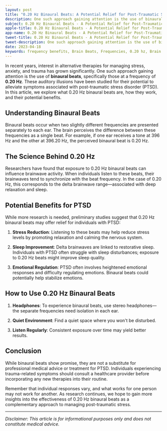 ```yaml
---
layout: post
title: "0.20 Hz Binaural Beats: A Potential Relief for Post-Traumatic Stress"
description: One such approach gaining attention is the use of binaural beats, specifically those at a frequency of 0.20 Hz. These auditory illusions have been studied for their potential to alleviate symptoms associated with post-traumatic stress disorder (PTSD).
subject: 0.20 Hz Binaural Beats - A Potential Relief for Post-Traumatic Stress
apple-title: 0.20 Hz Binaural Beats - A Potential Relief for Post-Traumatic Stress
app-name: 0.20 Hz Binaural Beats - A Potential Relief for Post-Traumatic Stress
tweet-title: 0.20 Hz Binaural Beats - A Potential Relief for Post-Traumatic Stress
tweet-description: One such approach gaining attention is the use of binaural beats, specifically those at a frequency of 0.20 Hz. These auditory illusions have been studied for their potential to alleviate symptoms associated with post-traumatic stress disorder (PTSD).
date: 2023-04-18
keywords: frequency benefits, Brain Beats, Frequencies, 0.20 hz, Brain wave entrainment, sound therapy, PTSD, post-traumatic stress disorder (PTSD), mild depression, healing
---
```


In recent years, interest in alternative therapies for managing stress, anxiety, and trauma has grown significantly. One such approach gaining attention is the use of **binaural beats**, specifically those at a frequency of **0.20 Hz**. These auditory illusions have been studied for their potential to alleviate symptoms associated with post-traumatic stress disorder (PTSD). In this article, we explore what 0.20 Hz binaural beats are, how they work, and their potential benefits.

## Understanding Binaural Beats

Binaural beats occur when two slightly different frequencies are presented separately to each ear. The brain perceives the difference between these frequencies as a single beat. For example, if one ear receives a tone at 396 Hz and the other at 396.20 Hz, the perceived binaural beat is 0.20 Hz.

## The Science Behind 0.20 Hz

Researchers have found that exposure to 0.20 Hz binaural beats can influence brainwave activity. When individuals listen to these beats, their brainwaves tend to synchronize with the beat frequency. In the case of 0.20 Hz, this corresponds to the delta brainwave range—associated with deep relaxation and sleep.

## Potential Benefits for PTSD

While more research is needed, preliminary studies suggest that 0.20 Hz binaural beats may offer relief for individuals with PTSD:

1. **Stress Reduction**: Listening to these beats may help reduce stress levels by promoting relaxation and calming the nervous system.

2. **Sleep Improvement**: Delta brainwaves are linked to restorative sleep. Individuals with PTSD often struggle with sleep disturbances; exposure to 0.20 Hz beats might improve sleep quality.

3. **Emotional Regulation**: PTSD often involves heightened emotional responses and difficulty regulating emotions. Binaural beats could potentially help stabilize emotions.

## How to Use 0.20 Hz Binaural Beats

1. **Headphones**: To experience binaural beats, use stereo headphones—the separate frequencies need isolation in each ear.

2. **Quiet Environment**: Find a quiet space where you won't be disturbed.

3. **Listen Regularly**: Consistent exposure over time may yield better results.

## Conclusion

While binaural beats show promise, they are not a substitute for professional medical advice or treatment for PTSD. Individuals experiencing trauma-related symptoms should consult a healthcare provider before incorporating any new therapies into their routine.

Remember that individual responses vary, and what works for one person may not work for another. As research continues, we hope to gain more insights into the effectiveness of 0.20 Hz binaural beats as a complementary approach to managing post-traumatic stress.

---

*Disclaimer: This article is for informational purposes only and does not constitute medical advice.*

 
